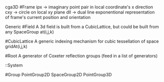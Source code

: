 cga3D
#Frame
ipx -> imaginary point pair in local coordinate's x direction
cxy -> circle on local xy plane
dll -> dual line exponentional representation of frame's current position and orientation

Generic
#Field
A 3d field is built from a CubicLattice, but could be built from any SpaceGroup
at(i,j,k)

#CubicLattice
A generic indexing mechanism for cubic tessellation of space
gridAt(i,j,k)

#Root
A generator of Coxeter reflection groups (feed in a list of generators)

::System

#Group
  PointGroup2D
  SpaceGroup2D
  PointGroup3D

